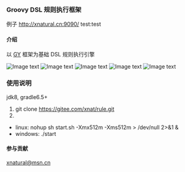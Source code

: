 ### Groovy DSL 规则执行框架
例子 http://xnatural.cn:9090/ test:test

#### 介绍
以 [GY](https://gitee.com/xnat/gy) 框架为基础 DSL 规则执行引擎

![Image text](https://gitee.com/xnat/tmp/raw/master/img/decision_dashbrod.png)
![Image text](https://gitee.com/xnat/tmp/raw/master/img/decisions.png)
![Image text](https://gitee.com/xnat/tmp/raw/master/img/decision_records.png)
![Image text](https://gitee.com/xnat/tmp/raw/master/img/decision_result_detail.png)
![Image text](https://gitee.com/xnat/tmp/raw/master/img/collect_records.png)


### 使用说明
jdk8, gradle6.5+

1. git clone https://gitee.com/xnat/rule.git
2. 
 * linux: nohup sh start.sh -Xmx512m -Xms512m > /dev/null 2>&1 &
 * windows: ./start


#### 参与贡献
xnatural@msn.cn